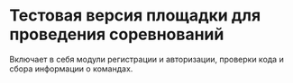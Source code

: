 # Тестовая версия площадки для проведения соревнований

Включает в себя модули регистрации и авторизации, проверки кода и сбора информации о командах.
